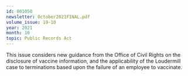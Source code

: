 ```yaml
---
id: 001050
newsletter: October2021FINAL.pdf
volume_issue: 19-10
year: 2021
month: 10
topic: Public Records Act
---
```


This issue considers new guidance from the Office of Civil Rights on the disclosure of vaccine information, and the applicability of the Loudermill case to terminations based upon the failure of an employee to vaccinate.